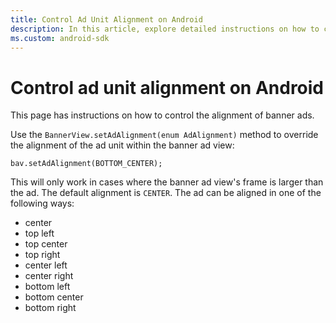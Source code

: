 ```yaml
---
title: Control Ad Unit Alignment on Android
description: In this article, explore detailed instructions on how to control ad unit alignment on Android devices.
ms.custom: android-sdk
---
```


# Control ad unit alignment on Android

This page has instructions on how to control the alignment of banner ads.

Use the `BannerView.setAdAlignment(enum AdAlignment)` method to override the alignment of the ad unit within the banner ad view:

``` 
bav.setAdAlignment(BOTTOM_CENTER);
```

This will only work in cases where the banner ad view's frame is larger than the ad. The default alignment is `CENTER`. The ad can be aligned in one of the following ways:

- center
- top left
- top center
- top right
- center left
- center right
- bottom left
- bottom center
- bottom right
